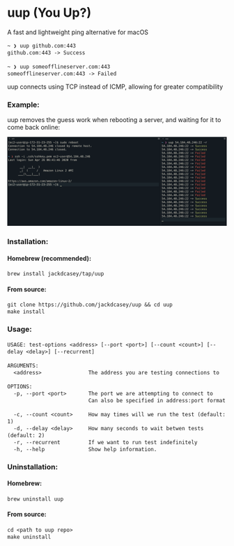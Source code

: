 # uup (You Up?)

A fast and lightweight ping alternative for macOS

```
~ ❯ uup github.com:443                                                                                                       
github.com:443 -> Success

~ ❯ uup someofflineserver.com:443                                                                                           
someofflineserver.com:443 -> Failed
```
uup connects using TCP instead of ICMP, allowing for greater compatibility

### Example:
uup removes the guess work when rebooting a server, and waiting for it to come back online:

![image](./screenshots/screenshot1.png)

### Installation:

#### Homebrew (recommended):
```
brew install jackdcasey/tap/uup
```
#### From source:
```
git clone https://github.com/jackdcasey/uup && cd uup
make install
```

### Usage: 
```
USAGE: test-options <address> [--port <port>] [--count <count>] [--delay <delay>] [--recurrent]

ARGUMENTS:
  <address>               The address you are testing connections to

OPTIONS:
  -p, --port <port>       The port we are attempting to connect to
                          Can also be specified in address:port format
                          
  -c, --count <count>     How may times will we run the test (default: 1)
  -d, --delay <delay>     How many seconds to wait betwen tests (default: 2)
  -r, --recurrent         If we want to run test indefinitely
  -h, --help              Show help information.
  ```
### Uninstallation:

#### Homebrew:
```
brew uninstall uup
```
#### From source:

```
cd <path to uup repo>
make uninstall
```

  
